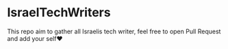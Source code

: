 # IsraelTechWriters
This repo aim to gather all Israelis tech writer, feel free to open Pull Request and add your self❤️
